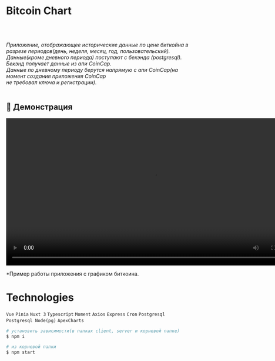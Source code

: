 # Bitcoin Chart
<br /><br />

_Приложение, отображающее исторические данные по цене биткойна в разрезе периодов(день, неделя, месяц, год, пользовательский).<br />
Данные(кроме дневного периода) поступают с бекэнда (postgresql). Бекэнд получает данные из апи CoinCap.<br />
Данные по дневному периоду берутся напрямую с апи CoinCap(на момент создания приложения CoinCap <br />
не требовал ключа и регистрации)._<br /><br />

## 🎥 Демонстрация

<video src="media/video.webm" width="800" controls></video>

*Пример работы приложения с графиком биткоина.

# Technologies
```Vue```
```Pinia```
```Nuxt 3```
```Typescript```
```Moment```
```Axios```
```Express```
```Cron```
```Postgresql```
```Postgresql Node(pg)```
```ApexCharts```

```bash
# установить зависимости(в папках client, server и корневой папке)
$ npm i

# из корневой папки
$ npm start